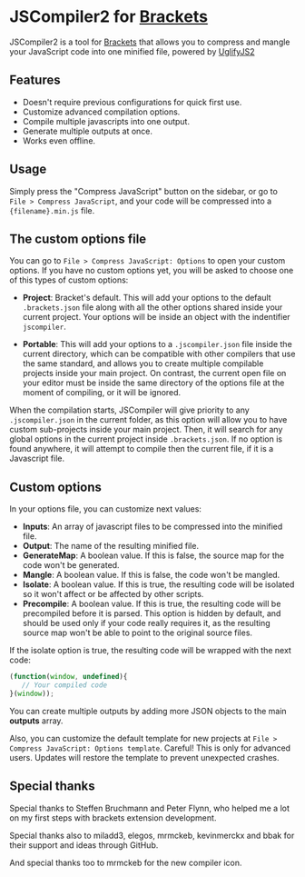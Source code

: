 # JSCompiler2 for [Brackets](https://github.com/adobe/brackets)

JSCompiler2 is a tool for [Brackets](https://github.com/adobe/brackets) that allows you to compress and mangle your JavaScript code into one minified file, powered by [UglifyJS2](https://github.com/mishoo/UglifyJS2)

## Features

- Doesn't require previous configurations for quick first use.
- Customize advanced compilation options.
- Compile multiple javascripts into one output.
- Generate multiple outputs at once.
- Works even offline.

## Usage

Simply press the "Compress JavaScript" button on the sidebar, or go to `File > Compress JavaScript`, and your code will be compressed into a `{filename}.min.js` file.

## The custom options file

You can go to `File > Compress JavaScript: Options` to open your custom options. If you have no custom options yet, you will be asked to choose one of this types of custom options:

- **Project**: Bracket's default. This will add your options to the default `.brackets.json` file along with all the other options shared inside your current project. Your options will be inside an object with the indentifier `jscompiler`.

- **Portable**: This will add your options to a `.jscompiler.json` file inside the current directory, which can be compatible with other compilers that use the same standard, and allows you to create multiple compilable projects inside your main project. On contrast, the current open file on your editor must be inside the same directory of the options file at the moment of compiling, or it will be ignored.

When the compilation starts, JSCompiler will give priority to any `.jscompiler.json` in the current folder, as this option will allow you to have custom sub-projects inside your main project. Then, it will search for any global options in the current project inside `.brackets.json`. If no option is found anywhere, it will attempt to compile then the current file, if it is a Javascript file.

## Custom options

In your options file, you can customize next values:

- **Inputs**: An array of javascript files to be compressed into the minified file.
- **Output**: The name of the resulting minified file.
- **GenerateMap**: A boolean value. If this is false, the source map for the code won't be generated.
- **Mangle**: A boolean value. If this is false, the code won't be mangled.
- **Isolate**: A boolean value. If this is true, the resulting code will be isolated so it won't affect or be affected by other scripts.
- **Precompile**: A boolean value. If this is true, the resulting code will be precompiled before it is parsed. This option is hidden by default, and should be used only if your code really requires it, as the resulting source map won't be able to point to the original source files.

If the isolate option is true, the resulting code will be wrapped with the next code:

```javascript
(function(window, undefined){
   // Your compiled code
}(window));
```

You can create multiple outputs by adding more JSON objects to the main **outputs** array.

Also, you can customize the default template for new projects at `File > Compress JavaScript: Options template`. Careful! This is only for advanced users. Updates will restore the template to prevent unexpected crashes.

## Special thanks

Special thanks to Steffen Bruchmann and Peter Flynn, who helped me a lot on my first steps with brackets extension development.

Special thanks also to miladd3, elegos, mrmckeb, kevinmerckx and bbak for their support and ideas through GitHub.

And special thanks too to mrmckeb for the new compiler icon.